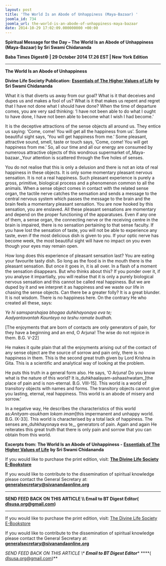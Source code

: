 ```yaml
---
layout: post
title: 'The World Is an Abode of Unhappiness (Maya-Bazaar) '
joomla_id: 734
joomla_url: the-world-is-an-abode-of-unhappiness-maya-bazaar
date: 2014-10-29 17:02:09.000000000 +00:00
---
```

  

















































**Spiritual Message for the Day – The World Is an Abode of Unhappiness (Maya-Bazaar) by Sri Swami Chidananda**

**Baba Times Digest© | 29 October 2014 17.26 EST | New York Edition**

* * *  


**The World Is an Abode of Unhappiness**

**Divine Life Society Publication:** [**Essentials of The Higher Values of Life**](http://www.dlshq.org/download/highervalues.htm#_VPID_2) **by Sri Swami Chidananda**

What it is that diverts us away from our goal? What is it that deceives and dupes us and makes a fool of us? What is it that makes us repent and regret that I have not done what I should have done? When the time of departure comes, you are very sad thinking: ‘I have not been able to do what I ought to have done, I have not been able to become what I wish I had become.’

It is the deceptive attractions of the sense objects all around us. They entice us saying: ‘Come, come! You will get all the happiness from us’. Some beautiful sight says, ‘You will get happiness from me.’ Some pleasant, attractive sound, smell, taste or touch says, ‘Come, come! You will get happiness from me.’ So, all our time and all our energy are consumed by numerous attractive objects of this wondrous supermarket of_Maya-bazaar._Your attention is scattered through the five holes of senses.

You do not realise that this is only a delusion and there is not an iota of real happiness in these objects. It is only some momentary pleasant nervous sensation. It is not a real happiness. Such pleasant experience is purely a gross, primitive, biological process and a phenomenon common to all the animals. When a sense object comes in contact with the related sense organ, the tactile nerve catches the sensation and sends a message to the central nervous system which passes the message to the brain and the brain feels a momentary pleasant sensation. You are now hooked by this sensation, you are enslaved. All these pleasant sensations are momentary and depend on the proper functioning of the apparatuses. Even if any one of them, a sense organ, the connecting nerve or the receiving centre in the brain is impaired, there is no sensation pertaining to that sense faculty. If you have lost the sensation of taste, you will not be able to experience any taste, even if the most delicious dish is given to you. If your optic nerve has become week, the most beautiful sight will have no impact on you even though your eyes may remain open.

How long does this experience of pleasant sensation last? You are eating your favourite tasty dish. So long as the food is in the mouth there is the pleasant sensation. But once it goes in, it is all over. In a flash of a moment the sensation disappears. But who thinks about this? If you ponder over it, if you analyse it impartially, you will realise that it is only a purely biological nervous sensation and this cannot be called real happiness. But we are duped by it and we interpret it as happiness and we waste our life in chasing the sense objects. Can there be a greater folly? It is a great blunder. It is not wisdom. There is no happiness here. On the contrary He who created all these, says:

_Ye hi samsparshajaa bhogaa duhkhayonaya eva te;_  
 _Aadyantavantah Kaunteya na teshu ramate budhah._

[The enjoyments that are born of contacts are only generators of pain, for they have a beginning and an end, O Arjuna! The wise do not rejoice in them. B.G. V-22]

He makes it quite plain that all the enjoyments arising out of the contact of any sense object are the source of sorrow and pain only, there is no happiness in them. This is the second great truth given by Lord Krishna in Gita. This is a scientific and analytical way of looking at the problem.

He puts this truth in a general form also. He says, ‘O Arjuna! Do you know what is the nature of this world? It is_duhkhaalayam-ashaashwatam_[the place of pain and is non-eternal. B.G. VIII-15]. This world is a world of transitory objects with names and forms. The transitory objects cannot give you lasting, eternal, real happiness. This world is an abode of misery and sorrow.’

In a negative way, He describes the characteristics of this world as:_Anityam-asukham lokam imam_[this impermanent and unhappy world. B.G. IX-33]. This world is characterised by a total lack of happiness. The senses are_duhkhayonaya eva te_, generators of pain. Again and again He reiterates this great truth that there is only pain and sorrow that you can obtain from this world.



**Excerpts from:**  **The World Is an Abode of Unhappiness -** [**Essentials of The Higher Values of Life**](http://www.dlshq.org/download/highervalues.htm#_VPID_2) **by Sri Swami Chidananda**

If you would like to purchase the print edition, visit: **[The Divine Life Society E-Bookstore](http://www.dlshq.org/download/download.htm)**

If you would like to contribute to the dissemination of spiritual knowledge please contact the General Secretary at: [](mailto:%20%3Cscript%20type=%27text/javascript%27%3E%20%3C%21--%20var%20prefix%20=%20%27ma%27%20+%20%27il%27%20+%20%27to%27;%20var%20path%20=%20%27hr%27%20+%20%27ef%27%20+%20%27=%27;%20var%20addy57016%20=%20%27generalsecretary%27%20+%20%27@%27;%20addy57016%20=%20addy57016%20+%20%27sivanandaonline%27%20+%20%27.%27%20+%20%27org%27;%20document.write%28%27%3Ca%20%27%20+%20path%20+%20%27%5C%27%27%20+%20prefix%20+%20%27:%27%20+%20addy57016%20+%20%27%5C%27%3E%27%29;%20document.write%28addy57016%29;%20document.write%28%27%3C%5C/a%3E%27%29;%20//--%3E%5Cn%20%3C/script%3E%3Cscript%20type=%27text/javascript%27%3E%20%3C%21--%20document.write%28%27%3Cspan%20style=%5C%27display:%20none;%5C%27%3E%27%29;%20//--%3E%20%3C/script%3EThis%20email%20address%20is%20being%20protected%20from%20spambots.%20You%20need%20JavaScript%20enabled%20to%20view%20it.%20%3Cscript%20type=%27text/javascript%27%3E%20%3C%21--%20document.write%28%27%3C/%27%29;%20document.write%28%27span%3E%27%29;%20//--%3E%20%3C/script%3E?subject=Contribution%20to%20Dissemination%20of%20Spiritual%20Knowledge) **generalsecretary@sivanandaonline.org**

****

**SEND FEED BACK ON THIS ARTICLE \\\ Email to BT Digest Editor[](mailto:%20%3Cscript%20type=%27text/javascript%27%3E%20%3C%21--%20var%20prefix%20=%20%27ma%27%20+%20%27il%27%20+%20%27to%27;%20var%20path%20=%20%27hr%27%20+%20%27ef%27%20+%20%27=%27;%20var%20addy72654%20=%20%27dlsusa.org%27%20+%20%27@%27;%20addy72654%20=%20addy72654%20+%20%27gmail%27%20+%20%27.%27%20+%20%27com%27;%20document.write%28%27%3Ca%20%27%20+%20path%20+%20%27%5C%27%27%20+%20prefix%20+%20%27:%27%20+%20addy72654%20+%20%27%5C%27%3E%27%29;%20document.write%28addy72654%29;%20document.write%28%27%3C%5C/a%3E%27%29;%20//--%3E%5Cn%20%3C/script%3E%3Cscript%20type=%27text/javascript%27%3E%20%3C%21--%20document.write%28%27%3Cspan%20style=%5C%27display:%20none;%5C%27%3E%27%29;%20//--%3E%20%3C/script%3EThis%20email%20address%20is%20being%20protected%20from%20spambots.%20You%20need%20JavaScript%20enabled%20to%20view%20it.%20%3Cscript%20type=%27text/javascript%27%3E%20%3C%21--%20document.write%28%27%3C/%27%29;%20document.write%28%27span%3E%27%29;%20//--%3E%20%3C/script%3E?subject=DLS%20Posts)( [dlsusa.org@gmail.com](mailto:dlsusa.org@gmail.com))**



* * *



  

If you would like to purchase the print edition, visit: [The Divine Life Society E-Bookstore](http://www.dlshq.org/download/download.htm)

If you would like to contribute to the dissemination of spiritual knowledge please contact the General Secretary at: **[generalsecretary@sivanandaonline.org](mailto:generalsecretary@sivanandaonline.org)**

**SEND FEED BACK ON THIS ARTICLE \\\**  **Email to BT Digest Editor**** [](mailto:%20%3Cscript%20type=%27text/javascript%27%3E%20%3C%21--%20var%20prefix%20=%20%27ma%27%20+%20%27il%27%20+%20%27to%27;%20var%20path%20=%20%27hr%27%20+%20%27ef%27%20+%20%27=%27;%20var%20addy72654%20=%20%27dlsusa.org%27%20+%20%27@%27;%20addy72654%20=%20addy72654%20+%20%27gmail%27%20+%20%27.%27%20+%20%27com%27;%20document.write%28%27%3Ca%20%27%20+%20path%20+%20%27%5C%27%27%20+%20prefix%20+%20%27:%27%20+%20addy72654%20+%20%27%5C%27%3E%27%29;%20document.write%28addy72654%29;%20document.write%28%27%3C%5C/a%3E%27%29;%20//--%3E%5Cn%20%3C/script%3E%3Cscript%20type=%27text/javascript%27%3E%20%3C%21--%20document.write%28%27%3Cspan%20style=%5C%27display:%20none;%5C%27%3E%27%29;%20//--%3E%20%3C/script%3EThis%20email%20address%20is%20being%20protected%20from%20spambots.%20You%20need%20JavaScript%20enabled%20to%20view%20it.%20%3Cscript%20type=%27text/javascript%27%3E%20%3C%21--%20document.write%28%27%3C/%27%29;%20document.write%28%27span%3E%27%29;%20//--%3E%20%3C/script%3E?subject=DLS%20Posts)****( [dlsusa.org@gmail.com](mailto:dlsusa.org@gmail.com))**  
